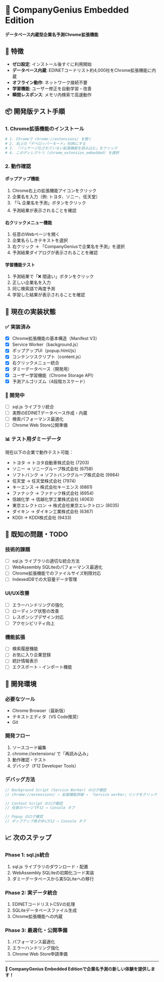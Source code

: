 # 🔗 CompanyGenius Embedded Edition

**データベース内蔵型企業名予測Chrome拡張機能**

## 🚀 特徴

- **ゼロ設定**: インストール後すぐに利用開始
- **データベース内蔵**: EDINETコードリスト約4,000社をChrome拡張機能に内蔵
- **オフライン動作**: ネットワーク接続不要
- **学習機能**: ユーザー修正を自動学習・改善
- **瞬間レスポンス**: メモリ内検索で高速動作

## 📦 開発版テスト手順

### 1. Chrome拡張機能のインストール

```bash
# 1. Chromeで chrome://extensions/ を開く
# 2. 右上の「デベロッパーモード」をONにする
# 3. 「パッケージ化されていない拡張機能を読み込む」をクリック
# 4. このディレクトリ (chrome_extension_embedded) を選択
```

### 2. 動作確認

#### ポップアップ機能
1. Chrome右上の拡張機能アイコンをクリック
2. 企業名を入力（例: トヨタ、ソニー、任天堂）
3. 「🔍 企業名を予測」ボタンをクリック
4. 予測結果が表示されることを確認

#### 右クリックメニュー機能
1. 任意のWebページを開く
2. 企業名らしきテキストを選択
3. 右クリック → 「CompanyGeniusで企業名を予測」を選択
4. 予測結果ダイアログが表示されることを確認

#### 学習機能テスト
1. 予測結果で「❌ 間違い」ボタンをクリック
2. 正しい企業名を入力
3. 同じ検索語で再度予測
4. 学習した結果が表示されることを確認

## 🧪 現在の実装状態

### ✅ 実装済み
- [x] Chrome拡張機能の基本構造（Manifest V3）
- [x] Service Worker（background.js）
- [x] ポップアップUI（popup.html/js）
- [x] コンテンツスクリプト（content.js）
- [x] 右クリックメニュー統合
- [x] ダミーデータベース（開発用）
- [x] ユーザー学習機能（Chrome Storage API）
- [x] 予測アルゴリズム（4段階カスケード）

### 🚧 開発中
- [ ] sql.js ライブラリ統合
- [ ] 実際のEDINETデータベース作成・内蔵
- [ ] 検索パフォーマンス最適化
- [ ] Chrome Web Store公開準備

### 📊 テスト用ダミーデータ

現在以下の企業で動作テスト可能：
- トヨタ → トヨタ自動車株式会社 (7203)
- ソニー → ソニーグループ株式会社 (6758)
- ソフトバンク → ソフトバンクグループ株式会社 (9984)
- 任天堂 → 任天堂株式会社 (7974)
- キーエンス → 株式会社キーエンス (6861)
- ファナック → ファナック株式会社 (6954)
- 信越化学 → 信越化学工業株式会社 (4063)
- 東京エレクトロン → 株式会社東京エレクトロン (8035)
- ダイキン → ダイキン工業株式会社 (6367)
- KDDI → KDDI株式会社 (9433)

## 🐛 既知の問題・TODO

### 技術的課題
- [ ] sql.js ライブラリの適切な統合方法
- [ ] WebAssembly SQLiteのパフォーマンス最適化
- [ ] Chrome拡張機能でのファイルサイズ制限対応
- [ ] IndexedDBでの大容量データ管理

### UI/UX改善
- [ ] エラーハンドリングの強化
- [ ] ローディング状態の改善
- [ ] レスポンシブデザイン対応
- [ ] アクセシビリティ向上

### 機能拡張
- [ ] 検索履歴機能
- [ ] お気に入り企業登録
- [ ] 統計情報表示
- [ ] エクスポート・インポート機能

## 🔧 開発環境

### 必要なツール
- Chrome Browser（最新版）
- テキストエディタ（VS Code推奨）
- Git

### 開発フロー
1. ソースコード編集
2. chrome://extensions/ で「再読み込み」
3. 動作確認・テスト
4. デバッグ（F12 Developer Tools）

### デバッグ方法

```javascript
// Background Script (Service Worker) のログ確認
// chrome://extensions/ → 拡張機能詳細 → 「service worker」リンクをクリック

// Content Script のログ確認  
// 任意のページでF12 → Console タブ

// Popup のログ確認
// ポップアップ表示中にF12 → Console タブ
```

## 📈 次のステップ

### Phase 1: sql.js統合
1. sql.js ライブラリのダウンロード・配置
2. WebAssembly SQLiteの初期化コード実装
3. ダミーデータベースから実SQLiteへの移行

### Phase 2: 実データ統合
1. EDINETコードリストCSVの処理
2. SQLiteデータベースファイル生成
3. Chrome拡張機能への内蔵

### Phase 3: 最適化・公開準備
1. パフォーマンス最適化
2. エラーハンドリング強化
3. Chrome Web Store申請準備

---

**🔗 CompanyGenius Embedded Editionで企業名予測の新しい体験を提供します！**